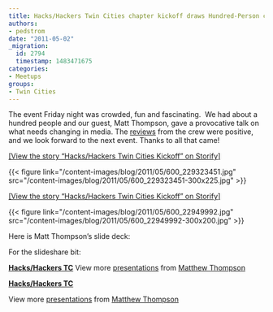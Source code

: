 ```yaml
---
title: Hacks/Hackers Twin Cities chapter kickoff draws Hundred-Person crowd.
authors:
- pedstrom
date: "2011-05-02"
_migration:
  id: 2794
  timestamp: 1483471675
categories:
- Meetups
groups:
- Twin Cities
---
```


The event Friday night was crowded, fun and fascinating.  We had about a hundred people and our guest, Matt Thompson, gave a provocative talk on what needs changing in media. The [reviews][1] from the crew were positive, and we look forward to the next event. Thanks to all that came!

[[View the story &#8220;Hacks/Hackers Twin Cities Kickoff&#8221; on Storify]][2]

{{< figure link="/content-images/blog/2011/05/600\_229323451.jpg" src="/content-images/blog/2011/05/600\_229323451-300x225.jpg" >}}

[[View the story &#8220;Hacks/Hackers Twin Cities Kickoff&#8221; on Storify]][2]

{{< figure link="/content-images/blog/2011/05/600\_22949992.jpg" src="/content-images/blog/2011/05/600\_22949992-300x200.jpg" >}}

Here is Matt Thompson&#8217;s slide deck:

For the slideshare bit:

**[Hacks/Hackers TC][3]** View more [presentations][4] from [Matthew Thompson][5] 

**[Hacks/Hackers TC][3]**

View more [presentations][4] from [Matthew Thompson][5]

 [1]: http://meetuptwincities.hackshackers.com/about/comments/?op=all
 [2]: http://storify.com/pedstrom/hackshackers-twin-cities-kick-off
 [3]: http://www.slideshare.net/mthomps00/hacks-hackerstc "Hacks/Hackers TC"
 [4]: http://www.slideshare.net/
 [5]: http://www.slideshare.net/mthomps00